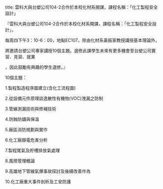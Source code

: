 title: 雲科大與台塑公司104-2合作於本校化材系開課，課程名稱：「化工製程安全設計」

『雲科大與台塑公司104-2合作於本校化材系開課，課程名稱：「化工製程安全設計」，

每周四下午3：10-6：00，地點EC107。除由化材系黃振家教授講授基本理論外，

將邀請台塑公司專家講授10個主題。選修此課學生未來有更多機會至台塑公司實習、見習、就業

，因此鼓勵有興趣的學生選修。』

10個主題：

1.製程製造程序圖建立(含化工流程圖)

2.從設備元件原理談逸散性有機物(VOC)洩漏之防制

3.管線測漏技術與修補技術

4.防蝕防鏽與保溫

5.廠區消防規劃與實作

6.化工廠靜電危害分析

7.製程尾氣及貯槽排放氣處理

8.風險管理概論

9.高雄地下管線氣爆事故探討及後續改善作為

10.化工廠重大事件剖析及工安防護

 
